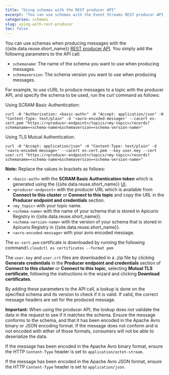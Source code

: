 ```yaml
---
title: "Using schemas with the REST producer API"
excerpt: "You can use schemas with the Event Streams REST producer API."
categories: schemas
slug: using-with-rest-producer
toc: false
---
```


You can use schemas when producing messages with the {{site.data.reuse.short_name}} [REST producer API](../../connecting/rest-api/). You simply add the following parameters to the API call:

- `schemaname`: The name of the schema you want to use when producing messages.
- `schemaversion`: The schema version you want to use when producing messages.

For example, to use cURL to produce messages to a topic with the producer API, and specify the schema to be used, run the curl command as follows:

 Using SCRAM Basic Authentication:

`curl -H "Authorization: <basic-auth>" -H "Accept: application/json" -H "Content-Type: text/plain" -d '<avro-encoded-message>' --cacert es-cert.pem "https://<producer-endpoint>/topics/<my-topic>/records?schemaname=<schema-name>&schemaversion=<schema-version-name>"`

Using TLS Mutual Authentication:

`curl -H "Accept: application/json" -H "Content-Type: text/plain" -d '<avro-encoded-message>' --cacert es-cert.pem --key user.key --cert user.crt "https://<producer-endpoint>/topics/<my-topic>/records?schemaname=<schema-name>&schemaversion=<schema-version-name>"`

**Note:** Replace the values in brackets as follows:
- `<basic-auth>` with the **SCRAM Basic Authentication token** which is generated using the {{site.data.reuse.short_name}} [UI](../../security/managing-access#creating-a-kafkauser-in-the-ibm-event-streams-ui).
- `<producer-endpoint>` with the producer URL which is available from **Connect to this cluster** or **Connect to this topic** and copy the URL in the **Producer endpoint and credentials** section.
- `<my_topic>` with your topic name.
- `<schema-name>` with the name of your schema that is stored in Apicurio Registry in {{site.data.reuse.short_name}}.
- `<schema-version-name>` with the version of your schema that is stored in Apicurio Registry in {{site.data.reuse.short_name}}.
- `<avro-encoded-message>` with your avro encoded message.

The `es-cert.pem` certificate is downloaded by running the following command:\\
`cloudctl es certificates --format pem`

The `user.key` and `user.crt` files are downloaded in a .zip file by clicking **Generate credentials** in the **Producer endpoint and credentials** section of **Connect to this cluster** or **Connect to this topic**, selecting **Mutual TLS certificate**, following the instructions in the wizard and clicking **Download certificates**.

By adding these parameters to the API call, a lookup is done on the specified schema and its version to check if it is valid. If valid, the correct message headers are set for the produced message.

**Important:** When using the producer API, the lookup does not validate the data in the request to see if it matches the schema. Ensure the message conforms to the schema, and that it has been encoded in the Apache Avro binary or JSON encoding format. If the message does not conform and is not encoded with either of those formats, consumers will not be able to deserialize the data.

If the message has been encoded in the Apache Avro binary format, ensure the HTTP `Content-Type` header is set to `application/octet-stream`.

If the message has been encoded in the Apache Avro JSON format, ensure the HTTP `Content-Type` header is set to `application/json`.
